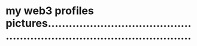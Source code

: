 # my web3 profiles pictures..............................................................................................
